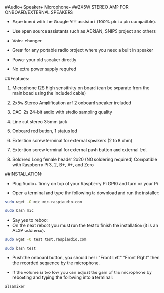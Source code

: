 <!--
---
name: RASPIAUDIO AUDIO+ SPEAKERS+ MIC+
class: board
type: audio,io
formfactor: HAT ZERO FORMAT
manufacturer: RASPIAUDIO
description: An I2S digital to analog audio converter with 2X5W STEREO AMP FOR ONBOARD/EXTERNAL SPEAKERS and detachable ONBOARD I2S MICROPHONE
buy: https://raspiaudio.com
image: 'audioplus_speakerplus_micplus.png'
pincount: 40
eeprom: no
power:
  '1':
  '2':
ground:
  '6':
  '9':
  '14':
  '20':
  '25':
  '30':
  '34':
  '39':
pin:
  '12':
    name: I2S Clock
  '16':
    name: Button
    mode: input
    active: low
  '22':
    name: LED
    mode: output
    active: high
  '35':
    name: I2S WS
  '40':
    name: I2S Data
install:
  'devices':
  - 'i2s'
-->
#Audio+ Speaker+ Microphone+ 
##2X5W STEREO AMP FOR ONBOARD/EXTERNAL SPEAKERS

* Experiment with the Google AIY assistant (100% pin to pin compatible).
 
* Use open source assistants such as ADRIAN, SNIPS project and others

* Voice changer

* Great for any portable radio project where you need a built in speaker

* Power your old speaker directly

* No extra power supply required

##Features:

1. Microphone I2S High sensitivity on board (can be separate from the main boad using the included cable)

2. 2x5w Stereo Amplification anf 2 onboard speaker included

3. DAC I2s 24-bit audio with studio sampling quality

4. Line out stereo 3.5mm jack

5. Onboard red button, 1 status led

6. Extention screw terminal for external speakers (2 to 8 ohm)

7. Extention screw terminal for external push button and external led.

8. Soldered Long female header 2x20 (NO soldering required) Compatible with Raspberry Pi 3, 2, B+, A+, and Zero

##INSTALLATION:

* Plug Audio+ firmly on top of your Raspberry Pi GPIO and turn on your Pi

* Open a terminal and type the following to download and run the installer:

```bash
sudo wget -O mic mic.raspiaudio.com

sudo bash mic
```
* Say yes to reboot
* On the next reboot you must run the test to finish the installation (it is an ALSA oddness):

```bash
sudo wget -O test test.raspiaudio.com

sudo bash test
```

* Push the onboard button, you should hear "Front Left" "Front Right" then the recorded sequence by the microphone. 

* If the volume is too low you can adjust the gain of the microphone by rebooting and typing the following into a terminal:

```bash
alsamixer
```


